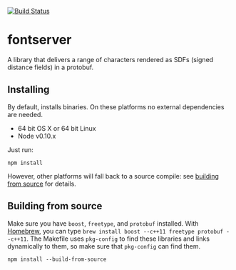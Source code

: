 [![Build Status](https://magnum.travis-ci.com/mapbox/fontserver.png?token=ctvz1otCksqcmNzRzzxa&branch=master)](https://magnum.travis-ci.com/mapbox/fontserver)

# fontserver

A library that delivers a range of characters rendered as SDFs (signed distance fields) in a protobuf.

## Installing

By default, installs binaries. On these platforms no external dependencies are needed.

- 64 bit OS X or 64 bit Linux
- Node v0.10.x

Just run:

```
npm install
```

However, other platforms will fall back to a source compile: see [building from source](#building-from-source) for details.

## Building from source

Make sure you have `boost`, `freetype`, and `protobuf` installed. With [Homebrew](http://brew.sh/), you can
type `brew install boost --c++11 freetype protobuf --c++11`. The Makefile uses `pkg-config` to find these
libraries and links dynamically to them, so make sure that `pkg-config` can find
them.

```
npm install --build-from-source
```
